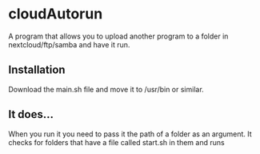 # cloudAutorun
A program that allows you to upload another program to a folder in nextcloud/ftp/samba and have it run.

## Installation

Download the main.sh file and move it to /usr/bin or similar.

## It does...

When you run it you need to pass it the path of a folder as an argument. It checks for folders that have a file called start.sh in them and runs
